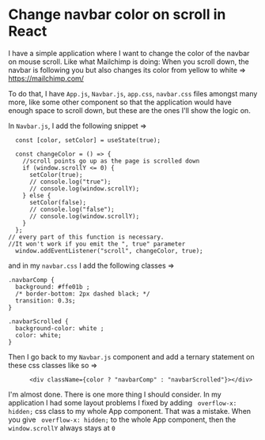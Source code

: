 # Change navbar color on scroll in React

I have a simple application where I want to change the color of the navbar on mouse scroll. Like what Mailchimp is doing: When you scroll down, the navbar is following you but also changes its color from yellow to white => https://mailchimp.com/

To do that, I have `App.js`, `Navbar.js`, `app.css`, `navbar.css` files amongst many more, like some other component so that the application would have enough space to scroll down, but these are the ones I'll show the logic on.

In `Navbar.js`, I add the following snippet =>

```react
  const [color, setColor] = useState(true);

  const changeColor = () => {
    //scroll points go up as the page is scrolled down
    if (window.scrollY <= 0) {
      setColor(true);
      // console.log("true");
      // console.log(window.scrollY);
    } else {
      setColor(false);
      // console.log("false");
      // console.log(window.scrollY);
    }
  };
// every part of this function is necessary.
//It won't work if you emit the ", true" parameter
  window.addEventListener("scroll", changeColor, true);
```

and in my `navbar.css` I add the following classes =>

```
.navbarComp {
  background: #ffe01b ;
  /* border-bottom: 2px dashed black; */
  transition: 0.3s;
}

.navbarScrolled {
  background-color: white ;
  color: white;
}
```

Then I go back to my `Navbar.js` component and add a ternary statement on these css classes like so =>

```react
      <div className={color ? "navbarComp" : "navbarScrolled"}></div>

```

I'm almost done. There is one more thing I should consider. In my application I had some layout problems I fixed by adding ` overflow-x: hidden;` css class to my whole App component. That was a mistake. When you give ` overflow-x: hidden;` to the whole App component, then the `window.scrollY` always stays at `0`
